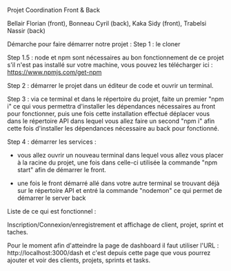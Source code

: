 Projet Coordination Front & Back

Bellair Florian (front), Bonneau Cyril (back), Kaka Sidy (front), Trabelsi Nassir (back)

Démarche pour faire démarrer notre projet :
Step 1 : le cloner

Step 1.5 : node et npm sont nécessaires au bon fonctionnement de ce projet s'il n'est pas installé sur votre machine, vous pouvez les télécharger ici : https://www.npmjs.com/get-npm

Step 2 : démarrer le projet dans un éditeur de code et ouvrir un terminal.

Step 3 : via ce terminal et dans le répertoire du projet, faite un premier "npm i" ce qui vous permettra d'installer les dépendances nécessaires au front pour fonctionner, puis une fois cette installation effectué déplacer vous dans le répertoire API dans lequel vous allez faire un second "npm i" afin cette fois d'installer les dépendances nécessaire au back pour fonctionné.

Step 4 : démarrer les services :
- vous allez ouvrir un nouveau terminal dans lequel vous allez vous placer à la racine du projet, une fois dans celle-ci utilisée la commande "npm start" afin de démarrer le front.

- une fois le front démarré allé dans votre autre terminal se trouvant déjà sur le répertoire API et entré la commande "nodemon" ce qui permet de démarrer le server back

Liste de ce qui est fonctionnel :

Inscription/Connexion/enregistrement et affichage de client, projet, sprint et taches.

Pour le moment afin d'atteindre la page de dashboard il faut utiliser l'URL : http://localhost:3000/dash et c'est depuis cette page que vous pourrez ajouter et voir des clients, projets, sprints et tasks.

